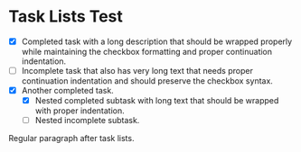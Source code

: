 # Task Lists Test

- [x] Completed task with a long description that should be wrapped properly while maintaining the checkbox formatting and proper continuation indentation.
- [ ] Incomplete task that also has very long text that needs proper continuation indentation and should preserve the checkbox syntax.
- [x] Another completed task.
  - [x] Nested completed subtask with long text that should be wrapped with proper indentation.
  - [ ] Nested incomplete subtask.

Regular paragraph after task lists.